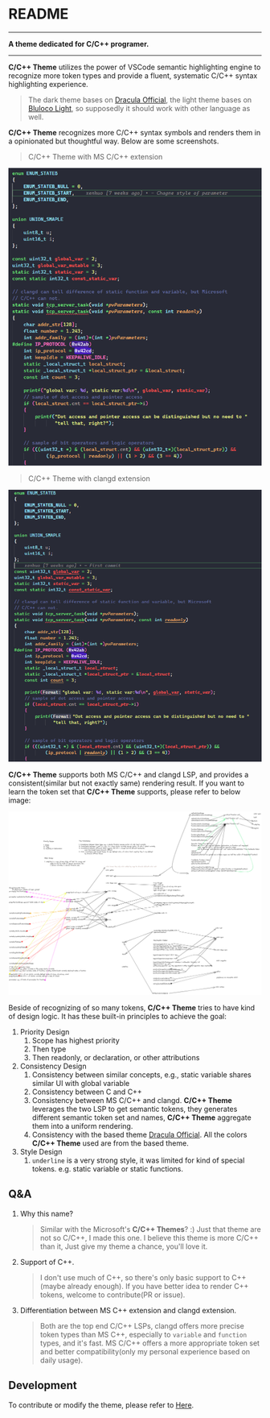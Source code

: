 # README

---

**A theme dedicated for C/C++ programer.**

---

**C/C++ Theme** utilizes the power of VSCode semantic highlighting engine to recognize more token types and provide a fluent, systematic C/C++ syntax highlighting experience.

> The dark theme bases on [Dracula Official](https://marketplace.visualstudio.com/items?itemName=dracula-theme.theme-dracula), the light theme bases on [Bluloco Light](https://marketplace.visualstudio.com/items?itemName=uloco.theme-bluloco-light), so supposedly it should work with other language as well.

**C/C++ Theme** recognizes more C/C++ syntax symbols and renders them in a opinionated but thoughtful way. Below are some screenshots.

> C/C++ Theme with MS C/C++ extension

![](Image/README_2023-06-22-21-02-03.png)

> C/C++ Theme with clangd extension

![](Image/README_2023-06-22-21-03-10.png)

**C/C++ Theme** supports both MS C/C++ and clangd LSP, and provides a consistent(similar but not exactly same) rendering result. If you want to learn the token set that **C/C++ Theme** supports, please refer to below image:

![](Image/The%20C%202023-04-29%2021.23.52.excalidraw.png)

Beside of recognizing of so many tokens, **C/C++ Theme** tries to have kind of design logic. It has these built-in principles to achieve the goal:

1. Priority Design
   1. Scope has highest priority
   2. Then type
   3. Then readonly, or declaration, or other attributions
2. Consistency Design
   1. Consistency between similar concepts, e.g., static variable shares similar UI with global variable
   2. Consistency between C and C++
   3. Consistency between MS C/C++ and clangd. **C/C++ Theme** leverages the two LSP to get semantic tokens, they generates different semantic token set and names, **C/C++ Theme** aggregate them into a uniform rendering.
   4. Consistency with the based theme [Dracula Official](https://github.com/dracula/visual-studio-code.git). All the colors **C/C++ Theme** used are from the based theme.
3. Style Design
   1. `underline` is a very strong style, it was limited for kind of special tokens. e.g. static variable or static functions.

## Q&A

1. Why this name?
    > Similar with the Microsoft's **C/C++ Themes**? :) Just that theme are not so C/C++, I made this one. I believe this theme is more C/C++ than it, Just give my theme a chance, you'll love it.
    
2. Support of C++.
    > I don't use much of C++, so there's only basic support to C++(maybe already enough). If you have better idea to render C++ tokens, welcome to contribute(PR or issue).

3. Differentiation between MS C++ extension and clangd extension.
    > Both are the top end C/C++ LSPs, clangd offers more precise token types than MS C++, especially to `variable` and `function` types, and it's fast. MS C/C++ offers a more appropriate token set and better compatibility(only my personal experience based on daily usage).

## Development

To contribute or modify the theme, please refer to [Here](./Develop.md).
 